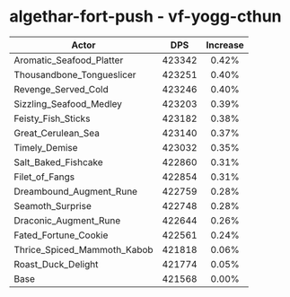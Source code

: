 # algethar-fort-push - vf-yogg-cthun
| Actor | DPS | Increase |
|---|:---:|:---:|
|Aromatic_Seafood_Platter|423342|0.42%|
|Thousandbone_Tongueslicer|423251|0.40%|
|Revenge_Served_Cold|423246|0.40%|
|Sizzling_Seafood_Medley|423203|0.39%|
|Feisty_Fish_Sticks|423182|0.38%|
|Great_Cerulean_Sea|423140|0.37%|
|Timely_Demise|423032|0.35%|
|Salt_Baked_Fishcake|422860|0.31%|
|Filet_of_Fangs|422854|0.31%|
|Dreambound_Augment_Rune|422759|0.28%|
|Seamoth_Surprise|422748|0.28%|
|Draconic_Augment_Rune|422644|0.26%|
|Fated_Fortune_Cookie|422561|0.24%|
|Thrice_Spiced_Mammoth_Kabob|421818|0.06%|
|Roast_Duck_Delight|421774|0.05%|
|Base|421568|0.00%|
